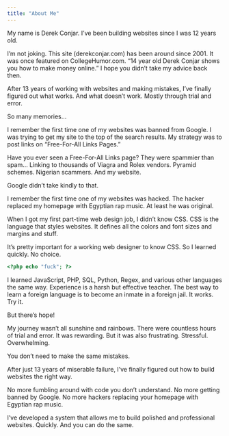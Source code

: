 ```yaml
---
title: "About Me"
---
```


My name is Derek Conjar. I’ve been building websites since I was 12 years old.

I’m not joking. This site (derekconjar.com) has been around since 2001. It was once featured on CollegeHumor.com. “14 year old Derek Conjar shows you how to make money online.” I hope you didn’t take my advice back then.

After 13 years of working with websites and making mistakes, I’ve finally figured out what works. And what doesn’t work. Mostly through trial and error.

So many memories…

I remember the first time one of my websites was banned from Google. I was trying to get my site to the top of the search results. My strategy was to post links on “Free-For-All Links Pages.”

Have you ever seen a Free-For-All Links page? They were spammier than spam… Linking to thousands of Viagra and Rolex vendors. Pyramid schemes. Nigerian scammers. And my website.

Google didn’t take kindly to that.

I remember the first time one of my websites was hacked. The hacker replaced my homepage with Egyptian rap music. At least he was original.

When I got my first part-time web design job, I didn’t know CSS. CSS is the language that styles websites. It defines all the colors and font sizes and margins and stuff.

It’s pretty important for a working web designer to know CSS. So I learned quickly. No choice.

```php
<?php echo "fuck"; ?>
```

I learned JavaScript, PHP, SQL, Python, Regex, and various other languages the same way. Experience is a harsh but effective teacher. The best way to learn a foreign language is to become an inmate in a foreign jail. It works. Try it.

But there’s hope!

My journey wasn’t all sunshine and rainbows. There were countless hours of trial and error. It was rewarding. But it was also frustrating. Stressful. Overwhelming.

You don’t need to make the same mistakes.

After just 13 years of miserable failure, I’ve finally figured out how to build websites the right way.

No more fumbling around with code you don’t understand. No more getting banned by Google. No more hackers replacing your homepage with Egyptian rap music.

I’ve developed a system that allows me to build polished and professional websites. Quickly. And you can do the same.